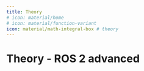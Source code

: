 ```yaml
---
title: Theory 
# icon: material/home
# icon: material/function-variant
icon: material/math-integral-box # theory
---
```



# Theory - ROS 2 advanced